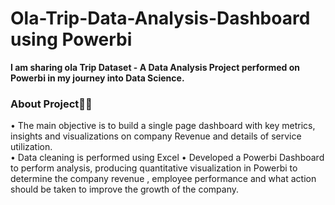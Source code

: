 # Ola-Trip-Data-Analysis-Dashboard using Powerbi
**I am sharing ola Trip Dataset - A Data Analysis Project performed on Powerbi in my journey into Data Science.** 
### __About Project👨‍💻__ 

•	The main objective is to build a single page dashboard with key metrics, insights and visualizations on company Revenue and details of service utilization.  
•	Data cleaning is performed using Excel
•	Developed a Powerbi Dashboard to perform analysis, producing quantitative visualization in Powerbi to determine the company revenue , employee performance and what action should be taken to improve the growth of the company.
